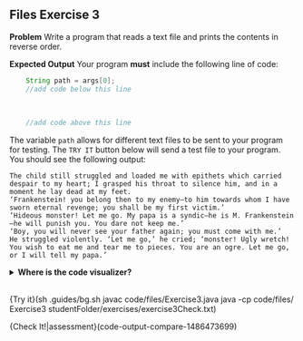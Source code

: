 ## Files Exercise 3

**Problem**
Write a program that reads a text file and prints the contents in reverse order.

**Expected Output**
Your program **must** include the following line of code:

```java
    String path = args[0];
    //add code below this line
    
    
    
    //add code above this line
```
The variable `path` allows for different text files to be sent to your program for testing. The `TRY IT` button below will send a test file to your program. You should see the following output:

```text
The child still struggled and loaded me with epithets which carried despair to my heart; I grasped his throat to silence him, and in a moment he lay dead at my feet.
‘Frankenstein! you belong then to my enemy—to him towards whom I have sworn eternal revenge; you shall be my first victim.’
‘Hideous monster! Let me go. My papa is a syndic—he is M. Frankenstein—he will punish you. You dare not keep me.’
‘Boy, you will never see your father again; you must come with me.’
He struggled violently. ‘Let me go,’ he cried; ‘monster! Ugly wretch! You wish to eat me and tear me to pieces. You are an ogre. Let me go, or I will tell my papa.’
```

<details>
  <summary><strong>Where is the code visualizer?</strong></summary>
  Unfortunately, the code visualizer does not work with external files, so it cannot be used for this problem.
</details><br>

{Try it}(sh .guides/bg.sh javac code/files/Exercise3.java java -cp code/files/ Exercise3 studentFolder/exercises/exercise3Check.txt)

{Check It!|assessment}(code-output-compare-1486473699)
